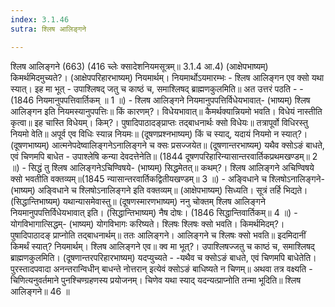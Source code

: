 ```yaml
---
index: 3.1.46
sutra: श्लिष आलिङ्गने

---
```

 श्लिष आलिङ्गने (663) (416 च्लेः क्सादेशनियमसूत्रम्॥ 3.1.4 आ.4) (आक्षेपभाष्यम्) किमर्थमिदमुच्यते?। (आक्षेपपरिहारभाष्यम्) नियमार्थम्। नियमार्थोऽयमारम्भः  -  श्लिष आलिङ्गन एव क्सो यथा स्यात्। इह मा भूत्  -  उपाश्लिषद् जतु च काष्ठं च, समाश्लिषद् ब्राह्मणकुलमिति॥ अत उत्तरं पठति  -  - (1846 नियमानुपपत्तिवार्तिकम् ॥ 1 ॥) - श्लिष आलिङ्गने नियमानुपपत्तिर्विधेयभावात्- (भाष्यम्) श्लिष आलिङ्गन इति नियमस्यानुपपत्तिः॥ किं कारणम्?। विधेयभावात्॥ कैमर्थक्यान्नियमो भवति। विधेयं नास्तीति कृत्वा॥ इह चास्ति विधेयम्। किम्?। पुषादिपाठादङ्प्राप्तः तद्बाधनार्थः क्सो विधेयः॥ तत्रापूर्वो विधिरस्तु नियमो वेति॥ अपूर्व एव विधिः स्यान्न नियमः॥ (दूषणप्रश्नभाष्यम्) किं च स्याद्, यदायं नियमो न स्यात्?। (दूषणभाष्यम्) आत्मनेपदेष्वालिङ्गनेऽनालिङ्गने च क्सः प्रसज्जयेत॥ (दूषणान्तरभाष्यम्) यथैव क्सोऽङं बाधते, एवं चिणमपि बाधेत  -  उपाश्लेषि कन्या देवदत्तेनेति॥ (1844 दूषणपरिहारिन्यासान्तरवार्तिकप्रथमखण्डम्॥ 2 ॥) - सिद्धं तु श्लिष आलिङ्गनेऽचिण्विषये- (भाष्यम्) सिद्धमेतत्॥ कथम्?। श्लिष आलिङ्गने अचिण्विषये क्सो भवतीति वक्तव्यम्॥(1845 न्यासान्तरवार्तिकद्वितीयखण्डम्॥ 3 ॥) - अङि्वधाने च श्लिषोऽनालिङ्गने- (भाष्यम्) अङि्वधाने च श्लिषोऽनालिङ्गने इति वक्तव्यम्॥ (आक्षेपभाष्यम्) सिध्यति। सूत्रं तर्हि भिद्यते। (सिद्धान्तिभाष्यम्) यथान्यासमेवास्तु॥ (दूषणस्मारणभाष्यम्) ननु चोक्तम् श्लिष आलिङ्गने नियमानुपपत्तिर्विधेयभावात् इति। (सिद्धान्तिभाष्यम्) नैष दोषः। (1846 सिद्धान्तिवार्तिकम्॥ 4 ॥) - योगविभागात्सिद्धम्- (भाष्यम्) योगविभागः करिष्यते। श्लिषः श्लिषः क्सो भवति। किमर्थमिदम्?। पुषादिपाठादङ् प्राप्नोति तद्बाधनार्थम्॥ ततः आलिङ्गने। आलिङ्गने च श्लिषः क्सो भवति॥ इदमिदानीं किमर्थं स्यात्? नियमार्थम्। श्लिष आलिङ्गने एव॥ क्व मा भूत्?। उपाश्लिषज्जतु च काष्ठं च, समाश्लिषद् ब्राह्मणकुलमिति। (दूषणान्तरपरिहारभाष्यम्) यदप्युच्यते  -  -यथैव च क्सोऽङं बाधते, एवं चिणमपि बाधेतेति। पुरस्तादपवादा अनन्तरान्विधीन् बाधन्ते नोत्तरान् इत्येवं क्सोऽङं बाधिष्यते न चिणम्॥ अथवा तत्र वक्ष्यति  -  चिणित्यनुवर्तमाने पुनश्चिण्ग्रहणस्य प्रयोजनम्। चिणेव यथा स्याद् यदन्यत्प्राप्नोति तन्मा भूदिति॥ श्लिष आलिङ्गने॥ 46 ॥ 